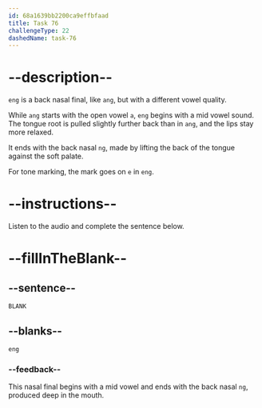 ```yaml
---
id: 68a1639bb2200ca9effbfaad
title: Task 76
challengeType: 22
dashedName: task-76
---
```


<!-- (Audio) A: eng -->

# --description--

`eng` is a back nasal final, like `ang`, but with a different vowel quality.  

While `ang` starts with the open vowel `a`, `eng` begins with a mid vowel sound. The tongue root is pulled slightly further back than in `ang`, and the lips stay more relaxed.  

It ends with the back nasal `ng`, made by lifting the back of the tongue against the soft palate.  

For tone marking, the mark goes on `e` in `eng`.

# --instructions--

Listen to the audio and complete the sentence below.

# --fillInTheBlank--

## --sentence--

`BLANK`

## --blanks--

`eng`

### --feedback--

This nasal final begins with a mid vowel and ends with the back nasal `ng`, produced deep in the mouth.
